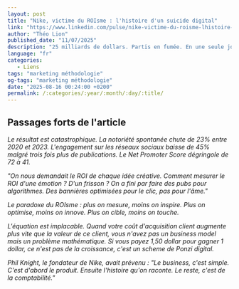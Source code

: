 ```yaml
---
layout: post
title: "Nike, victime du ROIsme : l'histoire d'un suicide digital"
link: "https://www.linkedin.com/pulse/nike-victime-du-roisme-lhistoire-dun-suicide-digital-théo-lion-rqpue"
author: "Théo Lion"
published_date: "11/07/2025"
description: "25 milliards de dollars. Partis en fumée. En une seule journée. Le 28 juin 2024, Nike a vécu la pire séance boursière de son histoire. Mais ce krach n'est pas tombé du ciel. C'est l'aboutissement d'une stratégie qui a transformé l'une des marques les plus inspirantes du monde en vulgaire e-commerçant obsédé par ses tableaux Excel. Cette histoire, c'est celle d'un suicide digital. Comment Nike a sacrifié son âme sur l'autel du ROI. Comment la data a tué la magie. Et pourquoi ce qui est arrivé à Nike devrait terrifier toutes les marques qui confondent performance et croissance."
language: "fr"
categories: 
   - Liens
tags: "marketing méthodologie"
og-tags: "marketing méthodologie"
date: "2025-08-16 00:24:00 +0200"
permalink: /:categories/:year/:month/:day/:title/
---
```


## Passages forts de l'article
_Le résultat est catastrophique. La notoriété spontanée chute de 23% entre 2020 et 2023. L'engagement sur les réseaux sociaux baisse de 45% malgré trois fois plus de publications. Le Net Promoter Score dégringole de 72 à 41._

_"On nous demandait le ROI de chaque idée créative. Comment mesurer le ROI d'une émotion ? D'un frisson ? On a fini par faire des pubs pour algorithmes. Des bannières optimisées pour le clic, pas pour l'âme."_

_Le paradoxe du ROIsme : plus on mesure, moins on inspire. Plus on optimise, moins on innove. Plus on cible, moins on touche._

_L'équation est implacable. Quand votre coût d'acquisition client augmente plus vite que la valeur de ce client, vous n'avez pas un business model mais un problème mathématique. Si vous payez 1,50 dollar pour gagner 1 dollar, ce n'est pas de la croissance, c'est un scheme de Ponzi digital._

_Phil Knight, le fondateur de Nike, avait prévenu : "Le business, c'est simple. C'est d'abord le produit. Ensuite l'histoire qu'on raconte. Le reste, c'est de la comptabilité."_